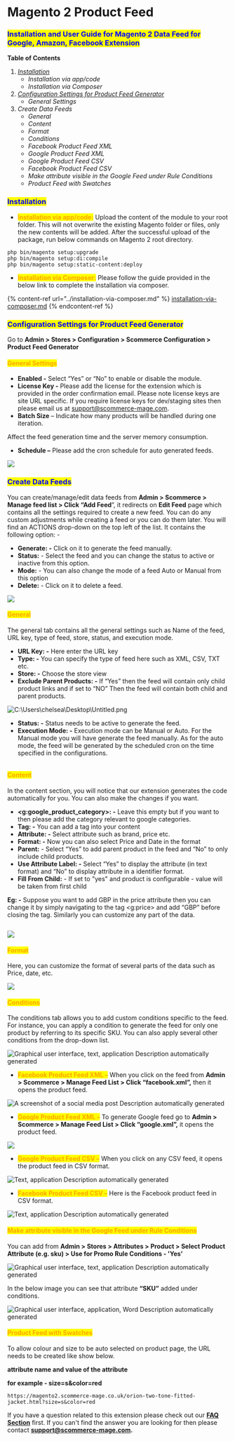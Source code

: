 # Magento 2 Product Feed

### <mark style="color:blue;">Installation and User Guide for Magento 2 Data Feed for Google, Amazon, Facebook Extension</mark>

**Table of Contents**

1. [_Installation_ ](magento-2-product-feed.md#\_bookmark0)
   * _Installation via app/code_&#x20;
   * _Installation via Composer_
2. [_Configuration Settings for Product Feed Generator_ ](magento-2-product-feed.md#\_bookmark3)
   * _General Settings_&#x20;
3. _Create Data Feeds_&#x20;
   * _General_&#x20;
   * _Content_&#x20;
   * _Format_&#x20;
   * _Conditions_&#x20;
   * _Facebook Product Feed XML_&#x20;
   * _Google Product Feed XML_&#x20;
   * _Google Product Feed CSV_&#x20;
   * _Facebook Product Feed CSV_&#x20;
   * _Make attribute visible in the Google Feed under Rule Conditions_
   * _Product Feed with Swatches_&#x20;

### <mark style="color:blue;">Installation</mark> <a href="#bookmark0" id="bookmark0"></a>

* <mark style="color:orange;">**Installation via app/code:**</mark> Upload the content of the module to your root folder. This will not overwrite the existing Magento folder or files, only the new contents will be added. After the successful upload of the package, run below commands on Magento 2 root directory.

```
php bin/magento setup:upgrade
php bin/magento setup:di:compile
php bin/magento setup:static-content:deploy
```

* <mark style="color:orange;">**Installation via Composer:**</mark> Please follow the guide provided in the below link to complete the installation via composer.

{% content-ref url="../installation-via-composer.md" %}
[installation-via-composer.md](../installation-via-composer.md)
{% endcontent-ref %}

### <mark style="color:blue;">Configuration Settings for Product Feed Generator</mark> <a href="#bookmark3" id="bookmark3"></a>

Go to **Admin > Stores > Configuration > Scommerce Configuration > Product Feed Generator**

#### <mark style="color:orange;">General Settings</mark> <a href="#bookmark4" id="bookmark4"></a>

* **Enabled -** Select “Yes” or “No” to enable or disable the module.
* **License Key -** Please add the license for the extension which is provided in the order confirmation email. Please note license keys are site URL specific. If you require license keys for dev/staging sites then please email us at [support@scommerce-mage.com](mailto:support@scommerce-mage.com).
* **Batch Size** – Indicate how many products will be handled during one iteration.

Affect the feed generation time and the server memory consumption.

* **Schedule –** Please add the cron schedule for auto generated feeds.

![](<../../.gitbook/assets/1 (52)>)

### <mark style="color:blue;">**Create Data Feeds**</mark> &#x20;

You can create/manage/edit data feeds from **Admin > Scommerce > Manage feed list > Click “Add Feed**”, it redirects on **Edit Feed** page which contains all the settings required to create a new feed. You can do any custom adjustments while creating a feed or you can do them later. You will find an ACTIONS drop-down on the top left of the list. It contains the following option: -

* **Generate: -** Click on it to generate the feed manually.
* **Status:** - Select the feed and you can change the status to active or inactive from this option.
* **Mode:** - You can also change the mode of a feed Auto or Manual from this option
* **Delete:** - Click on it to delete a feed.

![](<../../.gitbook/assets/2 (56)>)

#### <mark style="color:orange;">General</mark> <a href="#bookmark6" id="bookmark6"></a>

The general tab contains all the general settings such as Name of the feed, URL key, type of feed, store, status, and execution mode.

* **URL Key: -** Here enter the URL key
* **Type: -** You can specify the type of feed here such as XML, CSV, TXT etc.
* **Store: -** Choose the store view
* **Exclude Parent Products: -** If “Yes” then the feed will contain only child product links and if set to “NO” Then the feed will contain both child and parent products.

![C:\Users\chelsea\Desktop\Untitled.png](<../../.gitbook/assets/3 (37)>)

* **Status: -** Status needs to be active to generate the feed.
* **Execution Mode: -** Execution mode can be Manual or Auto. For the Manual mode you will have generate the feed manually. As for the auto mode, the feed will be generated by the scheduled cron on the time specified in the configurations.

<figure><img src="../../.gitbook/assets/Screen Shot 2024-01-19 at 13.45.55.png" alt=""><figcaption></figcaption></figure>

#### <mark style="color:orange;">Content</mark> <a href="#bookmark7" id="bookmark7"></a>

In the content section, you will notice that our extension generates the code automatically for you. You can also make the changes if you want.

* **\<g:google\_product\_category>: -** Leave this empty but if you want to then please add the category relevant to google categories.
* **Tag: -** You can add a tag into your content
* **Attribute: -** Select attribute such as brand, price etc.
* **Format: -** Now you can also select Price and Date in the format
* **Parent:** - Select “Yes” to add parent product in the feed and “No” to only include child products.
* **Use Attribute Label: -** Select “Yes” to display the attribute (in text format) and “No” to display attribute in a identifier format.
* **Fill From Child:** - If set to "yes" and product is configurable - value will be taken from first child

**Eg: -** Suppose you want to add GBP in the price attribute then you can change it by simply navigating to the tag \<g:price> and add “GBP” before closing the tag. Similarly you can customize any part of the data.

<figure><img src="../../.gitbook/assets/Screen Shot 2024-01-19 at 14.29.25.png" alt=""><figcaption></figcaption></figure>

![](<../../.gitbook/assets/6 (10)>)

#### <mark style="color:orange;">Format</mark> <a href="#bookmark8" id="bookmark8"></a>

Here, you can customize the format of several parts of the data such as Price, date, etc.

![](<../../.gitbook/assets/7 (52)>)

#### <mark style="color:orange;">Conditions</mark> <a href="#bookmark9" id="bookmark9"></a>

The conditions tab allows you to add custom conditions specific to the feed. For instance, you can apply a condition to generate the feed for only one product by referring to its specific SKU. You can also apply several other conditions from the drop-down list.

![Graphical user interface, text, application  Description automatically generated](<../../.gitbook/assets/8 (22)>)

* <mark style="color:orange;">**Facebook Product Feed XML –**</mark> When you click on the feed from **Admin > Scommerce > Manage Feed List > Click “facebook.xml”,** then it opens the product feed.

![A screenshot of a social media post  Description automatically generated](<../../.gitbook/assets/9 (22)>)

* <mark style="color:orange;">**Google Product Feed XML –**</mark> To generate Google feed go to **Admin > Scommerce > Manage Feed List > Click “google.xml”,** it opens the product feed.

![](<../../.gitbook/assets/10 (35)>)

* <mark style="color:orange;">**Google Product Feed CSV –**</mark> When you click on any CSV feed, it opens the product feed in CSV format.

![Text, application  Description automatically generated](<../../.gitbook/assets/11 (22)>)

* <mark style="color:orange;">**Facebook Product Feed CSV –**</mark> Here is the Facebook product feed in CSV format.

![Text, application  Description automatically generated](<../../.gitbook/assets/12 (17)>)

#### <mark style="color:orange;">Make attribute visible in the Google Feed under Rule Conditions</mark> <a href="#bookmark14" id="bookmark14"></a>

You can add from **Admin > Stores > Attributes > Product > Select Product Attribute (e.g. sku) > Use for Promo Rule Conditions - 'Yes'**

![Graphical user interface, text, application  Description automatically generated](<../../.gitbook/assets/13 (20)>)

In the below image you can see that attribute **“SKU”** added under conditions.

![Graphical user interface, application, Word  Description automatically generated](<../../.gitbook/assets/14 (12)>)

#### <mark style="color:orange;">Product Feed with Swatches</mark>  <a href="#bookmark14" id="bookmark14"></a>

To allow colour and size to be auto selected on product page, the URL needs to be created like show below.

**attribute name and value of the attribute**

**for example - size=s\&color=red**



```
https://magento2.scommerce-mage.co.uk/orion-two-tone-fitted-jacket.html?size=s&color=red
```

If you have a question related to this extension please check out our [**FAQ Section**](https://www.scommerce-mage.com/magento-2-product-feed-manager.html#faq) first. If you can't find the answer you are looking for then please contact [**support@scommerce-mage.com**](mailto:core@scommerce-mage.com)**.**

